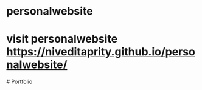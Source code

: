 # personalwebsite
# visit personalwebsite https://niveditaprity.github.io/personalwebsite/
#   P o r t f o l i o  
 